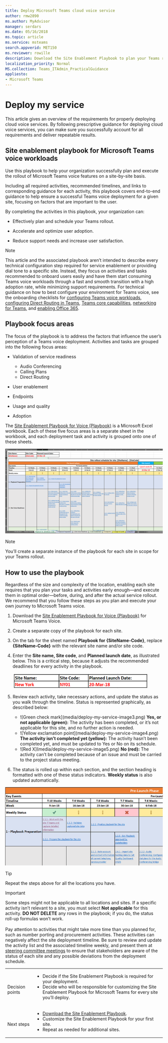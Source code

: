 ```yaml
---
title: Deploy Microsoft Teams cloud voice service
author: rmw2890
ms.author: MyAdvisor
manager: serdars
ms.date: 05/16/2018
ms.topic: article
ms.service: msteams
search.appverid: MET150
ms.reviewer: rowille
description: Download the Site Enablement Playbook to plan your Teams rollout and accelerate and optimize user adoption, perception of quality, and satisfaction.
localization_priority: Normal
MS.collection: Teams_ITAdmin_PracticalGuidance
appliesto:
- Microsoft Teams
---
```


# Deploy my service

This article gives an overview of the requirements for properly deploying cloud voice services. By following prescriptive guidance for deploying cloud voice services, you can make sure you successfully account for all requirements and deliver repeatable results.

## Site enablement playbook for Microsoft Teams voice workloads

Use this playbook to help your organization successfully plan and execute the
rollout of Microsoft Teams voice features on a site-by-site basis.

Including all required activities, recommended timelines, and links to
corresponding guidance for each activity, this playbook covers end-to-end
guidance to help ensure a successful Teams voice deployment for a given site,
focusing on factors that are important to the user.

By completing the activities in this playbook, your organization can:

-   Effectively plan and schedule your Teams rollout.

-   Accelerate and optimize user adoption.

-   Reduce support needs and increase user satisfaction.

> [!NOTE]
> This article and the associated playbook aren’t intended to describe
every technical configuration step required for service enablement or providing
dial tone to a specific site. Instead, they focus on activities and tasks
recommended to onboard users easily and have them start consuming Teams voice
workloads through a fast and smooth transition with a high adoption rate, while
minimizing support requirements. For technical guidance on how to best configure
your environment for Teams voice, see the onboarding checklists for [configuring Teams voice workloads](onboarding-checklist-configure-cloud-voice-workloads-in-Microsoft-Teams.md), [configuring Direct Routing in Teams](onboarding-checklist-configure-direct-routing-in-Microsoft-Teams.md), [Teams core capabilities](onboarding-checklist-configure-microsoft-teams-core-capabilities.md), [networking for Teams](onboarding-checklist-configure-networking.md), and [enabling Office 365](onboarding-checklist-enable-office-365.md).

<!--ENDOFSECTION-->

## Playbook focus areas

The focus of the playbook is to address the factors that influence the user’s
perception of a Teams voice deployment. Activities and tasks are grouped into
the following focus areas:

-   Validation of service readiness
    - Audio Conferencing
    - Calling Plans
    - Direct Routing

-   User enablement

-   Endpoints

-   Usage and quality

-   Adoption

The [Site Enablement Playbook for Voice (Playbook)](https://github.com/MicrosoftDocs/OfficeDocs-SkypeForBusiness/blob/live/Teams/downloads/site-enablement-playbook-for-voice-(playbook).xlsx?raw=true) is a Microsoft Excel workbook. Each of these five
focus areas is a separate sheet in the workbook, and each deployment task and
activity is grouped onto one of these sheets.

![Screenshot of the playbook](media/deploy-my-service-image1.png "Screenshot of the playbook")

> [!NOTE]
> You’ll create a separate instance of the playbook for each site in scope for
your Teams rollout.

<!--ENDOFSECTION-->

## How to use the playbook

Regardless of the size and complexity of the location, enabling each site
requires that you plan your tasks and activities early enough—and execute them
in optimal order—before, during, and after the actual service rollout. We
recommend that you follow these steps as you plan and execute your own journey
to Microsoft Teams voice.

1. Download the [Site Enablement Playbook for Voice (Playbook)](https://github.com/MicrosoftDocs/OfficeDocs-SkypeForBusiness/blob/live/Teams/downloads/site-enablement-playbook-for-voice-(playbook).xlsx?raw=true) for Microsoft Teams
   Voice.

2. Create a separate copy of the playbook for each site.

3. On the tab for the sheet named **Playbook for {SiteName-Code}**, replace
   **{SiteName-Code}** with the relevant site name and/or site code.

4. Enter the **Site name, Site code**, and **Planned launch date**, as
   illustrated below. This is a critical step, because it adjusts the
   recommended deadlines for every activity in the playbook.

   ![Example with site name of New York, site code NY01, and planned launch date of 20-Mar-18](media/deploy-my-service-image2.png "Example with site name of New York, site code NY01, and planned launch date of 20-Mar-18")

5. Review each activity, take necessary actions, and update the status as you
   walk through the timeline. Status is represented graphically, as described
   below:
   <ul>
   <li>![Green check mark](media/deploy-my-service-image3.png) <strong>Yes, or not applicable (green):</strong> The activity has been completed, or it’s not applicable for this site, and no further action is needed.</li>
   <li>![Yellow exclamation point](media/deploy-my-service-image4.png) <strong>The activity isn’t completed yet (yellow):</strong> The activity hasn’t been completed yet, and must be updated to Yes or No on its schedule.</li>
   <li>![Red X](media/deploy-my-service-image5.png) <strong>No (red):</strong> The activity can’t be completed because of an issue and must be carried to the project status meeting.</li></ul>

6. The status is rolled up within each section, and the section heading is
   formatted with one of these status indicators. **Weekly status** is also
   updated automatically.

![Screenshot of the weekly status roll-ups in the playbook](media/deploy-my-service-image6.png "Screenshot of the weekly status roll-ups in the playbook")

> [!TIP]
> Repeat the steps above for all the locations you have.

> [!IMPORTANT]
> Some steps might not be applicable to all locations and sites. If a
specific activity isn’t relevant to a site, you must select **Not applicable**
for this activity. **DO NOT DELETE** any rows in the playbook; if you do, the
status roll-up formulas won’t work.<br/><br/>
> Pay attention to activities that might take more time than you
planned for, such as number porting and procurement activities. These activities
can negatively affect the site deployment timeline. Be sure to review and update
the activity list and the associated timeline weekly, and present them at
[steering committee meetings](https://docs.microsoft.com/MicrosoftTeams/envision-steering-committee-complete-guide) to ensure that stakeholders are aware
of the status of each site and any possible deviations from the deployment
schedule.

<table>
<tr><td><img src="media/audio_conferencing_image7.png" alt=""/> <br/>Decision points</td><td><ul><li>Decide if the Site Enablement Playbook is required for your deployment.</li><li>Decide who will be responsible for customizing the Site Enablement Playbook for Microsoft Teams for every site you’ll deploy.</li></ul></td></tr>
<tr><td><img src="media/audio_conferencing_image9.png" alt=""/><br/>Next steps</td><td><ul><li><a href="https://github.com/MicrosoftDocs/OfficeDocs-SkypeForBusiness/blob/live/Teams/downloads/site-enablement-playbook-for-voice-(playbook).xlsx?raw=true" data-raw-source="[Download the Site Enablement Playbook](https://github.com/MicrosoftDocs/OfficeDocs-SkypeForBusiness/blob/live/Teams/downloads/site-enablement-playbook-for-voice-(playbook).xlsx?raw=true)">Download the Site Enablement Playbook</a>.</li><li>Customize the Site Enablement Playbook for your first site.</li><li>Repeat as needed for additional sites.</li></ul></td></tr>
</table>

<!--ENDOFSECTION-->